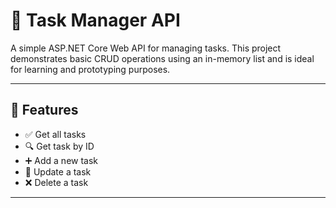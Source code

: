 # 📝 Task Manager API

A simple ASP.NET Core Web API for managing tasks. This project demonstrates basic CRUD operations using an in-memory list and is ideal for learning and prototyping purposes.

---

## 🚀 Features

- ✅ Get all tasks
- 🔍 Get task by ID
- ➕ Add a new task
- 📝 Update a task
- ❌ Delete a task

---
